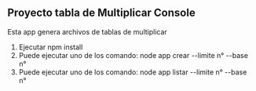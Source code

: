 
##      Proyecto tabla de Multiplicar Console


Esta app genera archivos de tablas de multiplicar

1. Ejecutar npm install
2. Puede ejecutar uno de los comando: node app crear --limite n° --base n° 
3. Puede ejecutar uno de los comando: node app listar --limite n° --base n° 